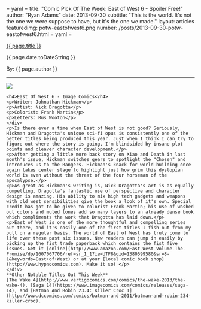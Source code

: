 = yaml =
title: "Comic Pick Of The Week: East of West 6 - Spoiler Free!"
author: "Ryan Adams"
date: 2013-09-30
subtitle: "This is the world. It's not the one we were suppose to have, but it's the one we made."
layout: articles
featuredimg: potw-eastofwest6.png
number: /posts/2013-09-30-potw-eastofwest6.html
= yaml =

<a href="{{ page.url }}" class='postTitleLink'><p class='postTitle'>{{ page.title }}</p></a>
<p class='postPublished'>{{ page.date.toDateString }}</p>
<p class='postAuthor'>By: {{ page.author }}</p>
<hr>

<div>
  <div class='articleSection'>
    <img src='/images/forPosts/eastofwest06.png' class='articlesCover group'>

    <h4>East Of West 6 - Image Comics</h4>
    <p>Writer: Johnathan Hickman</p>
    <p>Artist: Nick Dragotta</p>
    <p>Colorist: Frank Martin</p>
    <p>Letters: Rus Wooton</p>
    </div>
    <p>Is there ever a time when East of West is not good? Seriously, Hickman and Dragotta's unique sci-fi opus is consistently one of the better titles being produced this year. Just when I think I can try to figure out where the story is going, I'm blindsided by insane plot points and cleaver character development.</p>
    <p>After getting a little more back story on Xiao and Death in last month's issue, Hickman switches gears to spotlight the "Chosen" and introduces us to the Rangers. Hickman's knack for world building once again takes center stage to highlight just how grim this dystopian world is even without the threat of the four horseman of the apocalypse.</p>
    <p>As great as Hickman's writing is, Nick Dragotta's art is as equally compelling. Dragotta's fantastic use of perspective and character design is amazing. His ability to mix high tech gadgets and weapons with old west sensibilities give the book a look of it's own. Special credit has got to be given to colorist Frank Martin; his use of washed out colors and muted tones add so many layers to an already dense book which compliments the work that Dragotta has laid down.</p>
    <p>East of West is one of the more thoughtful and compelling series out there, and it's easily one of the first titles I fish out from my pull on a regular basis. The world of East of West has truly come to life over these past six issues. New readers can jump in easily by picking up the fist trade paperback which contains the fist five issues. Get it [online](http://www.amazon.com/East-West-Volume-The-Promise/dp/1607067706/ref=sr_1_1?ie=UTF8&qid=1380599580&sr=8-1&keywords=East+of+West) or at your [local comic book shop](http://www.hypnocomics.com). Make it so! </p>
    </div>
    **Other Notable Titles Out This Week**  
    [The Wake 4](http://www.vertigocomics.com/comics/the-wake-2013/the-wake-4), [Saga 14](https://www.imagecomics.com/comics/releases/saga-14), and [Batman And Robin 23.4: Killer Croc 1](http://www.dccomics.com/comics/batman-and-2011/batman-and-robin-234-killer-croc).
</div>